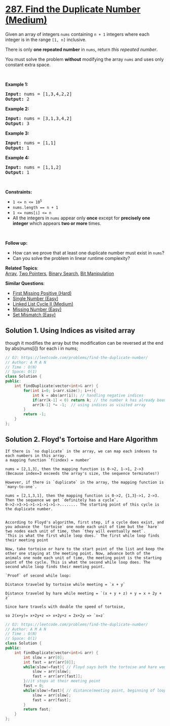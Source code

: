 # [287. Find the Duplicate Number (Medium)](https://leetcode.com/problems/find-the-duplicate-number/)

<p>Given an array of integers <code>nums</code> containing&nbsp;<code>n + 1</code> integers where each integer is in the range <code>[1, n]</code> inclusive.</p>

<p>There is only <strong>one repeated number</strong> in <code>nums</code>, return <em>this&nbsp;repeated&nbsp;number</em>.</p>

<p>You must solve the problem <strong>without</strong> modifying the array <code>nums</code>&nbsp;and uses only constant extra space.</p>

<p>&nbsp;</p>
<p><strong>Example 1:</strong></p>
<pre><strong>Input:</strong> nums = [1,3,4,2,2]
<strong>Output:</strong> 2
</pre><p><strong>Example 2:</strong></p>
<pre><strong>Input:</strong> nums = [3,1,3,4,2]
<strong>Output:</strong> 3
</pre><p><strong>Example 3:</strong></p>
<pre><strong>Input:</strong> nums = [1,1]
<strong>Output:</strong> 1
</pre><p><strong>Example 4:</strong></p>
<pre><strong>Input:</strong> nums = [1,1,2]
<strong>Output:</strong> 1
</pre>
<p>&nbsp;</p>
<p><strong>Constraints:</strong></p>

<ul>
	<li><code>1 &lt;= n &lt;= 10<sup>5</sup></code></li>
	<li><code>nums.length == n + 1</code></li>
	<li><code>1 &lt;= nums[i] &lt;= n</code></li>
	<li>All the integers in <code>nums</code> appear only <strong>once</strong> except for <strong>precisely one integer</strong> which appears <strong>two or more</strong> times.</li>
</ul>

<p>&nbsp;</p>
<p><b>Follow up:</b></p>

<ul>
	<li>How can we prove that at least one duplicate number must exist in <code>nums</code>?</li>
	<li>Can you solve the problem in linear runtime complexity?</li>
</ul>


**Related Topics**:  
[Array](https://leetcode.com/tag/array/), [Two Pointers](https://leetcode.com/tag/two-pointers/), [Binary Search](https://leetcode.com/tag/binary-search/), [Bit Manipulation](https://leetcode.com/tag/bit-manipulation/)

**Similar Questions**:
* [First Missing Positive (Hard)](https://leetcode.com/problems/first-missing-positive/)
* [Single Number (Easy)](https://leetcode.com/problems/single-number/)
* [Linked List Cycle II (Medium)](https://leetcode.com/problems/linked-list-cycle-ii/)
* [Missing Number (Easy)](https://leetcode.com/problems/missing-number/)
* [Set Mismatch (Easy)](https://leetcode.com/problems/set-mismatch/)

## Solution 1. Using Indices as visited array

though it modifies the array but the modification can be reversed at the end by 
abs(nums[i]) for each i in nums;
```cpp
// OJ: https://leetcode.com/problems/find-the-duplicate-number/
// Author: A M A N
// Time : O(N)
// Space: O(1)
class Solution {
public:
    int findDuplicate(vector<int>& arr) {
        for(int i=0; i<arr.size(); i++){
            int k = abs(arr[i]); // handling negative indices
            if(arr[k-1] < 0) return k; // the number k has already been visited
            arr[k-1] *= -1;  // using indices as visited array 
        }
        return -1;
    }
};
```

## Solution 2. Floyd's Tortoise and Hare Algorithm

```
If there is `no duplicate` in the array, we can map each indexes to each numbers in this array. 
a mapping function `f(index) = number`

nums = [2,1,3], then the mapping function is 0->2, 1->1, 2->3
(Because index=3 exceeds the array's size, the sequence terminates!)

However, if there is `duplicate` in the array, the mapping function is `many-to-one`.

nums = [2,1,3,1], then the mapping function is 0->2, {1,3}->1, 2->3. Then the sequence we get `definitely has a cycle`. 
0->2->3->1->1->1->1->1->........ The starting point of this cycle is the duplicate number.

```

```

According to Floyd's algorithm, first step, if a cycle does exist, and you advance the `tortoise` one node each unit of time but the `hare` two nodes each unit of time, then `they will eventually meet`. 
`This is what the first while loop does.` The first while loop finds their meeting point

Now, take tortoise or hare to the start point of the list and keep the other one staying at the meeting point. Now, advance both of the animals one node each unit of time, the meeting point is the starting point of the cycle. This is what the second while loop does. The second while loop finds their meeting point.

`Proof` of second while loop:

Distance traveled by tortoise while meeting = `x + y`

Distance traveled by hare while meeting = `(x + y + z) + y = x + 2y + z`

Since hare travels with double the speed of tortoise,

so 2(x+y)= x+2y+z => x+2y+z = 2x+2y => `x=z`
```

```cpp
// OJ: https://leetcode.com/problems/find-the-duplicate-number/
// Author: A M A N
// Time : O(N)
// Space: O(1)
class Solution {
public:
    int findDuplicate(vector<int>& arr) {
        int slow = arr[0];
        int fast = arr[arr[0]];
        while(slow!=fast){ // Floyd says both the tortoise and hare would eventually `meet` if there's a cycle, 
            slow = arr[slow];
            fast = arr[arr[fast]];
        }//it stops at their meeting point
        fast = 0;
        while(slow!=fast){ // distance(meeting point, beginning of loop) = distance (starting point, beginning of loop)
            slow = arr[slow];
            fast = arr[fast];
        }
        return fast;
    }
};
```
